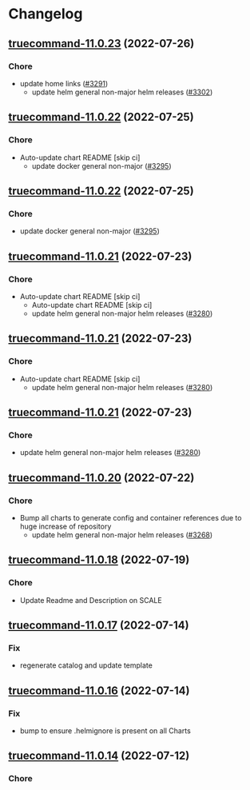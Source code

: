 # Changelog



## [truecommand-11.0.23](https://github.com/truecharts/apps/compare/truecommand-11.0.22...truecommand-11.0.23) (2022-07-26)

### Chore

- update home links ([#3291](https://github.com/truecharts/apps/issues/3291))
  - update helm general non-major helm releases ([#3302](https://github.com/truecharts/apps/issues/3302))




## [truecommand-11.0.22](https://github.com/truecharts/apps/compare/truecommand-11.0.21...truecommand-11.0.22) (2022-07-25)

### Chore

- Auto-update chart README [skip ci]
  - update docker general non-major ([#3295](https://github.com/truecharts/apps/issues/3295))




## [truecommand-11.0.22](https://github.com/truecharts/apps/compare/truecommand-11.0.21...truecommand-11.0.22) (2022-07-25)

### Chore

- update docker general non-major ([#3295](https://github.com/truecharts/apps/issues/3295))




## [truecommand-11.0.21](https://github.com/truecharts/apps/compare/truecommand-11.0.20...truecommand-11.0.21) (2022-07-23)

### Chore

- Auto-update chart README [skip ci]
  - Auto-update chart README [skip ci]
  - update helm general non-major helm releases ([#3280](https://github.com/truecharts/apps/issues/3280))




## [truecommand-11.0.21](https://github.com/truecharts/apps/compare/truecommand-11.0.20...truecommand-11.0.21) (2022-07-23)

### Chore

- Auto-update chart README [skip ci]
  - update helm general non-major helm releases ([#3280](https://github.com/truecharts/apps/issues/3280))




## [truecommand-11.0.21](https://github.com/truecharts/apps/compare/truecommand-11.0.20...truecommand-11.0.21) (2022-07-23)

### Chore

- update helm general non-major helm releases ([#3280](https://github.com/truecharts/apps/issues/3280))




## [truecommand-11.0.20](https://github.com/truecharts/apps/compare/truecommand-11.0.18...truecommand-11.0.20) (2022-07-22)

### Chore

- Bump all charts to generate config and container references due to huge increase of repository
  - update helm general non-major helm releases ([#3268](https://github.com/truecharts/apps/issues/3268))



## [truecommand-11.0.18](https://github.com/truecharts/apps/compare/truecommand-11.0.17...truecommand-11.0.18) (2022-07-19)

### Chore

- Update Readme and Description on SCALE



## [truecommand-11.0.17](https://github.com/truecharts/apps/compare/truecommand-11.0.16...truecommand-11.0.17) (2022-07-14)

### Fix

- regenerate catalog and update template



## [truecommand-11.0.16](https://github.com/truecharts/apps/compare/truecommand-11.0.14...truecommand-11.0.16) (2022-07-14)

### Fix

- bump to ensure .helmignore is present on all Charts



## [truecommand-11.0.14](https://github.com/truecharts/apps/compare/truecommand-11.0.12...truecommand-11.0.14) (2022-07-12)

### Chore
